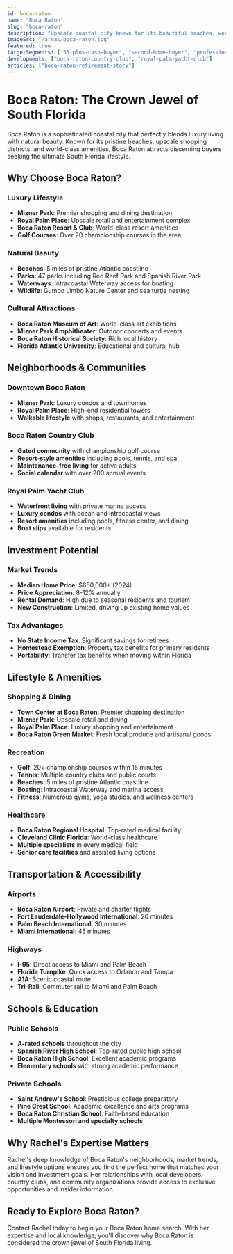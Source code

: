 ```yaml
---
id: boca-raton
name: "Boca Raton"
slug: "boca-raton"
description: "Upscale coastal city known for its beautiful beaches, world-class shopping, and luxury lifestyle."
imageSrc: "/areas/boca-raton.jpg"
featured: true
targetSegments: ["55-plus-cash-buyer", "second-home-buyer", "professional"]
developments: ["boca-raton-country-club", "royal-palm-yacht-club"]
articles: ["boca-raton-retirement-story"]
---
```


# Boca Raton: The Crown Jewel of South Florida

Boca Raton is a sophisticated coastal city that perfectly blends luxury living with natural beauty. Known for its pristine beaches, upscale shopping districts, and world-class amenities, Boca Raton attracts discerning buyers seeking the ultimate South Florida lifestyle.

## Why Choose Boca Raton?

### **Luxury Lifestyle**
- **Mizner Park**: Premier shopping and dining destination
- **Royal Palm Place**: Upscale retail and entertainment complex
- **Boca Raton Resort & Club**: World-class resort amenities
- **Golf Courses**: Over 20 championship courses in the area

### **Natural Beauty**
- **Beaches**: 5 miles of pristine Atlantic coastline
- **Parks**: 47 parks including Red Reef Park and Spanish River Park
- **Waterways**: Intracoastal Waterway access for boating
- **Wildlife**: Gumbo Limbo Nature Center and sea turtle nesting

### **Cultural Attractions**
- **Boca Raton Museum of Art**: World-class art exhibitions
- **Mizner Park Amphitheater**: Outdoor concerts and events
- **Boca Raton Historical Society**: Rich local history
- **Florida Atlantic University**: Educational and cultural hub

## Neighborhoods & Communities

### **Downtown Boca Raton**
- **Mizner Park**: Luxury condos and townhomes
- **Royal Palm Place**: High-end residential towers
- **Walkable lifestyle** with shops, restaurants, and entertainment

### **Boca Raton Country Club**
- **Gated community** with championship golf course
- **Resort-style amenities** including pools, tennis, and spa
- **Maintenance-free living** for active adults
- **Social calendar** with over 200 annual events

### **Royal Palm Yacht Club**
- **Waterfront living** with private marina access
- **Luxury condos** with ocean and intracoastal views
- **Resort amenities** including pools, fitness center, and dining
- **Boat slips** available for residents

## Investment Potential

### **Market Trends**
- **Median Home Price**: $650,000+ (2024)
- **Price Appreciation**: 8-12% annually
- **Rental Demand**: High due to seasonal residents and tourism
- **New Construction**: Limited, driving up existing home values

### **Tax Advantages**
- **No State Income Tax**: Significant savings for retirees
- **Homestead Exemption**: Property tax benefits for primary residents
- **Portability**: Transfer tax benefits when moving within Florida

## Lifestyle & Amenities

### **Shopping & Dining**
- **Town Center at Boca Raton**: Premier shopping destination
- **Mizner Park**: Upscale retail and dining
- **Royal Palm Place**: Luxury shopping and entertainment
- **Boca Raton Green Market**: Fresh local produce and artisanal goods

### **Recreation**
- **Golf**: 20+ championship courses within 15 minutes
- **Tennis**: Multiple country clubs and public courts
- **Beaches**: 5 miles of pristine Atlantic coastline
- **Boating**: Intracoastal Waterway and marina access
- **Fitness**: Numerous gyms, yoga studios, and wellness centers

### **Healthcare**
- **Boca Raton Regional Hospital**: Top-rated medical facility
- **Cleveland Clinic Florida**: World-class healthcare
- **Multiple specialists** in every medical field
- **Senior care facilities** and assisted living options

## Transportation & Accessibility

### **Airports**
- **Boca Raton Airport**: Private and charter flights
- **Fort Lauderdale-Hollywood International**: 20 minutes
- **Palm Beach International**: 30 minutes
- **Miami International**: 45 minutes

### **Highways**
- **I-95**: Direct access to Miami and Palm Beach
- **Florida Turnpike**: Quick access to Orlando and Tampa
- **A1A**: Scenic coastal route
- **Tri-Rail**: Commuter rail to Miami and Palm Beach

## Schools & Education

### **Public Schools**
- **A-rated schools** throughout the city
- **Spanish River High School**: Top-rated public high school
- **Boca Raton High School**: Excellent academic programs
- **Elementary schools** with strong academic performance

### **Private Schools**
- **Saint Andrew's School**: Prestigious college preparatory
- **Pine Crest School**: Academic excellence and arts programs
- **Boca Raton Christian School**: Faith-based education
- **Multiple Montessori and specialty schools**

## Why Rachel's Expertise Matters

Rachel's deep knowledge of Boca Raton's neighborhoods, market trends, and lifestyle options ensures you find the perfect home that matches your vision and investment goals. Her relationships with local developers, country clubs, and community organizations provide access to exclusive opportunities and insider information.

## Ready to Explore Boca Raton?

Contact Rachel today to begin your Boca Raton home search. With her expertise and local knowledge, you'll discover why Boca Raton is considered the crown jewel of South Florida living.
